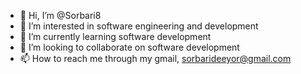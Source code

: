 - 👋 Hi, I’m @Sorbari8
- 👀 I’m interested in software engineering and development
- 🌱 I’m currently learning software development
- 💞️ I’m looking to collaborate on software development
- 📫 How to reach me through my gmail, sorbarideeyor@gmail.com

<!---
Sorbari8/Sorbari8 is a ✨ special ✨ repository because its `README.md` (this file) appears on your GitHub profile.
You can click the Preview link to take a look at your changes.
--->
